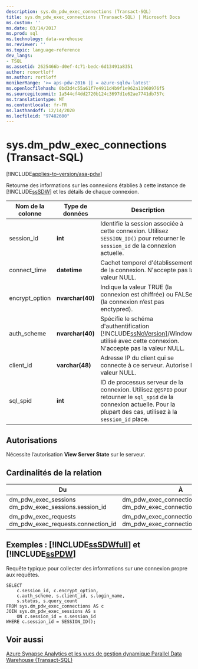 ```yaml
---
description: sys.dm_pdw_exec_connections (Transact-SQL)
title: sys.dm_pdw_exec_connections (Transact-SQL) | Microsoft Docs
ms.custom: ''
ms.date: 03/14/2017
ms.prod: sql
ms.technology: data-warehouse
ms.reviewer: ''
ms.topic: language-reference
dev_langs:
- TSQL
ms.assetid: 2625466b-d0ef-4c71-bedc-6d13491a8351
author: ronortloff
ms.author: rortloff
monikerRange: '>= aps-pdw-2016 || = azure-sqldw-latest'
ms.openlocfilehash: 0bd3d4c55a61f7e4911d4b9f1e962a11960976f5
ms.sourcegitcommit: 1a544cf4dd2720b124c3697d1e62ae7741db757c
ms.translationtype: MT
ms.contentlocale: fr-FR
ms.lasthandoff: 12/14/2020
ms.locfileid: "97482600"
---
```

# <a name="sysdm_pdw_exec_connections-transact-sql"></a>sys.dm_pdw_exec_connections (Transact-SQL)
[!INCLUDE[applies-to-version/asa-pdw](../../includes/applies-to-version/asa-pdw.md)]

  Retourne des informations sur les connexions établies à cette instance de [!INCLUDE[ssSDW](../../includes/sssdw-md.md)] et les détails de chaque connexion.  
  
|Nom de la colonne|Type de données|Description|  
|-----------------|---------------|-----------------|  
|session_id|**int**|Identifie la session associée à cette connexion. Utilisez `SESSION_ID()` pour retourner le `session_id` de la connexion actuelle.|  
|connect_time|**datetime**|Cachet temporel d'établissement de la connexion. N'accepte pas la valeur NULL.|  
|encrypt_option|**nvarchar(40)**|Indique la valeur TRUE (la connexion est chiffrée) ou FALSe (la connexion n’est pas enctypred).|  
|auth_scheme|**nvarchar(40)**|Spécifie le schéma d'authentification [!INCLUDE[ssNoVersion](../../includes/ssnoversion-md.md)]/Windows utilisé avec cette connexion. N'accepte pas la valeur NULL.|  
|client_id|**varchar(48)**|Adresse IP du client qui se connecte à ce serveur. Autorise la valeur NULL.|  
|sql_spid|**int**|ID de processus serveur de la connexion. Utilisez `@@SPID` pour retourner le `sql_spid` de la connexion actuelle. Pour la plupart des cas, utilisez à la `session_id` place.|  
  
## <a name="permissions"></a>Autorisations  
 Nécessite l’autorisation **View Server State** sur le serveur.  
  
## <a name="relationship-cardinalities"></a>Cardinalités de la relation  
  
| Du | À | Relationship |
| ---- | -- | ------------ |
|dm_pdw_exec_sessions dm_pdw_exec_sessions.session_id|dm_pdw_exec_connections dm_pdw_exec_connections.session_id|Un-à-un|  
|dm_pdw_exec_requests dm_pdw_exec_requests.connection_id|dm_pdw_exec_connections dm_pdw_exec_connections.connection_id|Plusieurs-à-un|  
  
## <a name="examples-sssdwfull-and-sspdw"></a>Exemples : [!INCLUDE[ssSDWfull](../../includes/sssdwfull-md.md)] et [!INCLUDE[ssPDW](../../includes/sspdw-md.md)]  
 Requête typique pour collecter des informations sur une connexion propre aux requêtes.  
  
```  
SELECT  
    c.session_id, c.encrypt_option,  
    c.auth_scheme, s.client_id, s.login_name,   
    s.status, s.query_count  
FROM sys.dm_pdw_exec_connections AS c  
JOIN sys.dm_pdw_exec_sessions AS s  
    ON c.session_id = s.session_id  
WHERE c.session_id = SESSION_ID();  
```  
  
## <a name="see-also"></a>Voir aussi  
 [Azure Synapse Analytics et les vues de gestion dynamique Parallel Data Warehouse &#40;Transact-SQL&#41;](../../relational-databases/system-dynamic-management-views/sql-and-parallel-data-warehouse-dynamic-management-views.md)  
  
  

